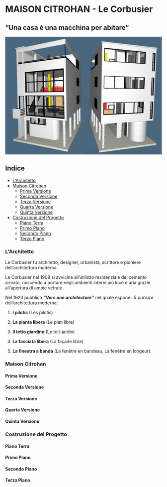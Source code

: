 # MAISON CITROHAN - Le Corbusier

## “Una casa è una macchina per abitare”

![Maison Citrohan](https://github.com/Veronicach30/projects-2016/blob/master/506920/COLLAGE.jpg)

## Indice
  - [L'Architetto](https://github.com/Veronicach30/projects-2016/blob/master/506920/README.md#larchitetto)
  - [Maison Citrohan](https://github.com/Veronicach30/projects-2016/blob/master/506920/README.md#maison-citrohan)
    -  [Prima Versione](https://github.com/Veronicach30/projects-2016/blob/master/506920/README.md#prima-versione)
    -  [Seconda Versione](https://github.com/Veronicach30/projects-2016/blob/master/506920/README.md#seconda-versione)
    -  [Terza Versione](https://github.com/Veronicach30/projects-2016/blob/master/506920/README.md#terza-versione)
    -  [Quarta Versione](https://github.com/Veronicach30/projects-2016/blob/master/506920/README.md#quarta-versione)
    -  [Quinta Versione](https://github.com/Veronicach30/projects-2016/blob/master/506920/README.md#quinta-versione)
  - [Costruzione del Progetto](https://github.com/Veronicach30/projects-2016/blob/master/506920/README.md#costruzione-del-progetto)
    - [Piano Terra](https://github.com/Veronicach30/projects-2016/blob/master/506920/README.md#piano-terra)
    - [Primo Piano](https://github.com/Veronicach30/projects-2016/blob/master/506920/README.md#primo-piano)
    - [Secondo Piano](https://github.com/Veronicach30/projects-2016/blob/master/506920/README.md#secondo-piano)
    - [Terzo Piano](https://github.com/Veronicach30/projects-2016/blob/master/506920/README.md#terzo-piano)

### L'Architetto

Le Corbusier fu architetto, designer, urbanista, scrittore e pioniere dell’architettura moderna.

Le Corbusier nel 1908 si avvicina all’utilizzo residenziale del cemento armato, riuscendo a portare negli ambienti interni più luce e aria grazie all’apertura di ampie vetrate. 

Nel 1923 pubblica _**“Vers une architecture”**_ nel quale espone i 5 principi dell’architettura moderna:

1.	  **I pilotis** (Les pilotis) 

2.	  **La pianta libera** (Le plan libre) 

3.	  **Il tetto giardino** (Le toit-jardin) 

4.	  **La facciata libera** (La façade libre) 

5.	  **La finestra a banda** (La fenêtre en bandeau, La fenêtre en longeur).

### Maison Citrohan
#### Prima Versione
#### Seconda Versione
#### Terza Versione
#### Quarta Versione
#### Quinta Versione
### Costruzione del Progetto
#### Piano Terra
#### Primo Piano
#### Secondo Piano
#### Terzo Piano
